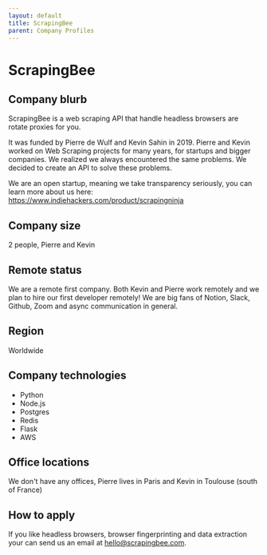 ```yaml
---
layout: default
title: ScrapingBee
parent: Company Profiles
---
```


# ScrapingBee

## Company blurb

ScrapingBee is a web scraping API that handle headless browsers are rotate proxies for you.

It was funded by Pierre de Wulf and Kevin Sahin in 2019. 
Pierre and Kevin worked on Web Scraping projects for many years, for startups and bigger companies. We realized we always encountered the same problems. We decided to create an API to solve these problems.

We are an open startup, meaning we take transparency seriously, you can learn more about us here: https://www.indiehackers.com/product/scrapingninja

## Company size

2 people, Pierre and Kevin

## Remote status

We are a remote first company. Both Kevin and Pierre work remotely and we plan to hire our first developer remotely! 
We are big fans of Notion, Slack, Github, Zoom and async communication in general. 

## Region

Worldwide

## Company technologies

- Python
- Node.js
- Postgres
- Redis
- Flask
- AWS

## Office locations

We don't have any offices, Pierre lives in Paris and Kevin in Toulouse (south of France)

## How to apply

If you like headless browsers, browser fingerprinting and data extraction your can send us an email at hello@scrapingbee.com. 


